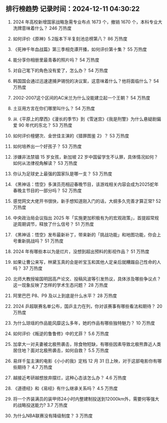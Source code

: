 
## 排行榜趋势 记录时间：2024-12-11 04:30:22
  
  1. 2024 年高校新增国家战略急需专业布点 1673 个，撤销 1670 个，本科专业大洗牌意味着什么？ 246 万热度
    
  2. 如何评价《原神》5.2版本下半复刻池总榜第八？ 86 万热度
    
  3. 《死神千年血战篇》第三季相克谭开播，如何评价第十集？ 55 万热度
    
  4. 能分享你相册里最青春的照片吗？ 54 万热度
    
  5. 对自己笔下的角色没有爱了，怎么办？ 54 万热度
    
  6. 韩国国会通过迅速逮捕尹锡悦的决议案，这意味着什么？他将面临什么？ 54 万热度
    
  7. 2002-2007这个区间的AC米兰为什么没能建立起一个王朝？ 54 万热度
    
  8. 土豆用方言在你们哪里叫什么？ 54 万热度
    
  9. 从《平原上的摩西》《漫长的季节》到《雪迷宫》《我是刑警》为什么悬疑剧偏爱 90 年代的东北？ 53 万热度
    
  10. 如何评价檀健次、金世佳主演的《猎罪图鉴 2》？ 53 万热度
    
  11. 如何培养出一个好孩子？ 53 万热度
    
  12. 涉嫌非法禁锢 15 岁女孩，新加坡 22 岁中国留学生不认罪，具体情况如何？如何从法律视角解读？ 53 万热度
    
  13. 你认为足球史上最强的国家队是哪一支？ 53 万热度
    
  14. 《黑神话：悟空》多演员亮相迎春晚节目，该游戏相关内容会成为2025蛇年春晚主节目的一部分吗？ 52 万热度
    
  15. 感觉网文大佬开书很快，新手想知道刚入门的话，大纲多久完善才算正常? 52 万热度
    
  16. 中央政治局会议指出 2025 年「实施更加积极有为的宏观政策」，首提超常规逆周期调节，释放了什么信号？ 51 万热度
    
  17. 《黑神话：悟空》发布最新补丁，带来新的「挑战功能」和地图功能，你会上号重新挑战吗？ 51 万热度
    
  18. 2024 年有哪些本以为是烂片，没想到超出预料的影视作品？ 51 万热度
    
  19. 如果让曹公来写，林黛玉真的会是听宝玉和其他人定亲后就糟蹋自己性命的人吗？ 37 万热度
    
  20. 北师大教授喻国明因高产论文、投稿风波等引发热议，具体涉及哪些争议点？这一现象反映了怎样的学术生态问题？ 28 万热度
    
  21. 阿里巴巴 P8、P9 及以上到底是什么水平？ 28 万热度
    
  22. 2024 乒超联赛名单公布，国乒主力在列，你对该赛事有哪些看法和期待？ 20 万热度
    
  23. 为什么琼瑶的作品能风靡这么多年，她的作品有哪些独特魅力？ 10 万热度
    
  24. 如何评价《叛逆的鲁鲁修》中的尤菲？ 5.6 万热度
    
  25. 加拿大一对夫妻被北极熊袭击，除食物短缺，有哪些因素导致北极熊靠近人类居住地？面对北极熊袭击，如何自救？ 5.5 万热度
    
  26. 易烊千玺主演的电影《小小的我》定档 12 月 31 日上映，对于这部电影你有哪些期待？ 4.7 万热度
    
  27. 越接近考研越想放弃摆烂，这种心态该怎么办？ 4.6 万热度
    
  28. 《道德经》和《易经》有什么继承关系吗？ 4.5 万热度
    
  29. 将一个齐装满员的装甲师24小时内整建制投送到12000km外，需要何等强大的战略投送能力? 3.7 万热度
    
  30. 为什么NBA联赛没有降级制度？ 3 万热度
    